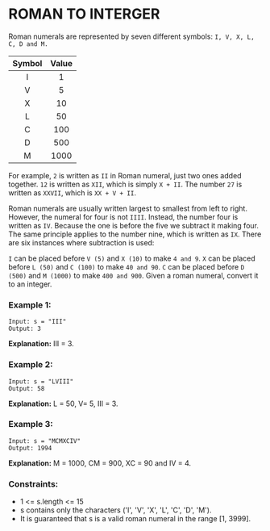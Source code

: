 # ROMAN TO INTERGER

Roman numerals are represented by seven different symbols: `I, V, X, L, C, D and M.`

|Symbol|Value|
|:--:|:--:|
|I|1|
|V|5|
|X|10|
|L|50|
|C|100|
|D|500|
|M|1000|

For example, `2` is written as `II` in Roman numeral, just two ones added together. `12` is written as `XII`, which is simply `X + II`. The number `27` is written as `XXVII`, which is `XX + V + II`.

Roman numerals are usually written largest to smallest from left to right. However, the numeral for four is not `IIII`. Instead, the number four is written as `IV`. Because the one is before the five we subtract it making four. The same principle applies to the number nine, which is written as `IX`. There are six instances where subtraction is used:

`I` can be placed before `V (5)` and `X (10)` to make `4 and 9`. 
`X` can be placed before `L (50)` and `C (100)` to make `40 and 90`. 
`C` can be placed before `D (500)` and `M (1000)` to make `400 and 900`.
Given a roman numeral, convert it to an integer.

 

### Example 1:

    Input: s = "III"
    Output: 3
**Explanation:** III = 3.

### Example 2:

    Input: s = "LVIII"
    Output: 58
**Explanation:** L = 50, V= 5, III = 3.

### Example 3:

    Input: s = "MCMXCIV"
    Output: 1994
**Explanation:** M = 1000, CM = 900, XC = 90 and IV = 4.
 

### Constraints:

- 1 <= s.length <= 15
- s contains only the characters ('I', 'V', 'X', 'L', 'C', 'D', 'M').
- It is guaranteed that s is a valid roman numeral in the range [1, 3999].
